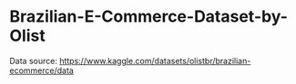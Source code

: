 # Brazilian-E-Commerce-Dataset-by-Olist
Data source: https://www.kaggle.com/datasets/olistbr/brazilian-ecommerce/data
